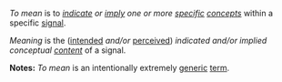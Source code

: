 *To mean* is to *[indicate](https://github.com/gcassel/Modular-Organization-Terminology/blob/master/terms/indicate.md) or [imply](https://github.com/gcassel/Modular-Organization-Terminology/blob/master/terms/imply.md) one or more [specific](https://github.com/gcassel/Modular-Organization-Terminology/blob/master/terms/https://github.com/gcassel/Modular-Organization-Terminology/blob/master/terms/specific.md) [concepts](https://github.com/gcassel/Modular-Organization-Terminology/blob/master/terms/concept.md)* within a specific [signal](https://github.com/gcassel/Modular-Organization-Terminology/blob/master/terms/signal.md).
		
*Meaning* is the ([intended](https://github.com/gcassel/Modular-Organization-Terminology/blob/master/terms/intention.md) *and/or* [perceived](https://github.com/gcassel/Modular-Organization-Terminology/blob/master/terms/perceive.md)) *indicated and/or implied* *conceptual [content](https://github.com/gcassel/Modular-Organization-Terminology/blob/master/terms/content.md)* of a signal.
		
**Notes:**  *To mean* is an intentionally extremely [generic](https://github.com/gcassel/Modular-Organization-Terminology/blob/master/terms/generic.md) [term](https://github.com/gcassel/Modular-Organization-Terminology/blob/master/terms/term.md).
